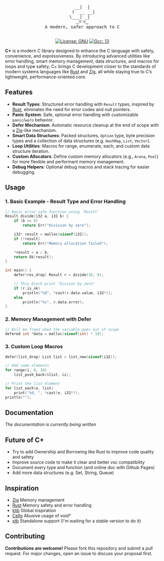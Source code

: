 <div align="center">
    <pre>
  __|  |  
 (  __ __|
\___| _|  
‿୨♡୧‿
A modern, safer approach to C
  </pre>

  [![License: GNU](https://img.shields.io/badge/License-GNU-7245a8?style=for-the-badge)](https://www.gnu.org/)
  [![Gcc: 13](https://img.shields.io/badge/Gcc-13-3d51a1?style=for-the-badge)](https://gcc.gnu.org/)

</div>

**C+** is a modern C library designed to enhance the C language with safety, convenience, and expressiveness. By introducing advanced utilities like error handling, smart memory management, data structures, and macros for loops and type safety, C+ brings C development closer to the standards of modern systems languages like [Rust](https://www.rust-lang.org/) and [Zig](https://ziglang.org/), all while staying true to C’s lightweight, performance-oriented core.

## Features
- **Result Types**: Structured error handling with `Result` types, inspired by [Rust](https://www.rust-lang.org/), eliminates the need for error codes and null pointers.
- **Panic System**: Safe, optional error handling with customizable `panic`/`warn` behavior.
- **Defer Mechanism**: Automatic resource cleanup at the end of scope with a [Zig](https://ziglang.org/)-like mechanism.
- **Smart Data Structures**: Packed structures, `Option` type, byte precision types and a collection of data structures (e.g. `HashMap`, `List`, `Vector`).
- **Loop Utilities**: Macros for range, enumerate, each, and custom data structure iteration.
- **Custom Allocators**: Define custom memory allocators (e.g., `Arena`, `Pool`) for more flexible and performant memory management.
- **Debug Helpers**: Optional debug macros and stack tracing for easier debugging.

## Usage
### 1. Basic Example - Result Type and Error Handling
```c
// Basic error-safe function using `Result`
Result divide(i32 a, i32 b) {
    if (b == 0)
        return Err("Division by zero");

    i32* result = malloc(sizeof(i32));
    if (!result)
        return Err("Memory allocation failed");

    *result = a / b;
    return Ok(result);
}

int main() {
    defer(res_drop) Result r = divide(16, 0);

    // This block print "Divison by zero"
    if (r.is_ok)
        println("%d", *cast(r.data.value, i32*));
    else
        println("%s", r.data.error);
}
```

### 2. Memory Management with Defer
```c
// Will be freed when the variable goes out of scope
defered int *data = malloc(sizeof(int) * 10);
```

### 3. Custom Loop Macros
```c
defer(list_drop) List list = list_new(sizeof(i32));

// Add some elements
for range(i, 0, 10)
    list_push_back(&list, &i);

// Print the list element
for list_each(e, list)
    print("%d, ", *cast(e, i32*));
println("");
```

## Documentation
*The documentation is currently being written*

## Future of C+
- Try to add Ownership and Borrowing like Rust to improve code quality and safety
- Improve source code to make it clear and better vsc compatibility
- Document every type and function (and online doc with Github Pages)
- Add more data structures (e.g. Set, String, Queue)

## Inspiration
- [Zig](https://ziglang.org/) Memory management
- [Rust](https://www.rust-lang.org/) Memory safety and error handling
- [klib](https://github.com/attractivechaos/klib) Global inspiration
- [Cello](https://libcello.org/) Abusive usage of void*
- [stb](https://github.com/nothings/stb) Standalone support (I'm waiting for a stable version to do it)

## Contributing
**Contributions are welcome!** Please fork this repository and submit a pull request. For major changes, open an issue to discuss your proposal first.
